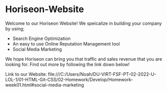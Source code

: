 # Horiseon-Website
Welcome to our Horiseon Website! We speicalize in building your company by using;

- Search Engine Optimization
- An easy to use Online Reputation Management tool
- Social Media Marketing

We hope Horiseon can bring you that traffic and sales revenue that you are looking for. Find out more by following the link down below!

Link to our Website: file:///C:/Users/Noah/DU-VIRT-FSF-PT-02-2022-U-LOL-1/01-HTML-Git-CSS/02-Homework/Develop/Homework-week01.html#social-media-marketing

